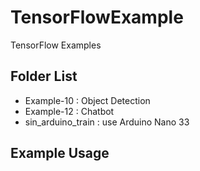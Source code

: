 # TensorFlowExample
TensorFlow Examples

## Folder List
* Example-10 : Object Detection
* Example-12 : Chatbot
* sin_arduino_train : use Arduino Nano 33

## Example Usage
